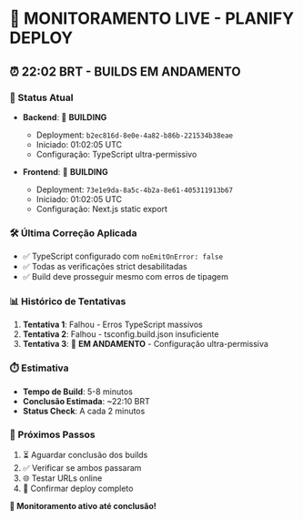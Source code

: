 # 🔄 MONITORAMENTO LIVE - PLANIFY DEPLOY

## ⏰ **22:02 BRT - BUILDS EM ANDAMENTO**

### **🔄 Status Atual**
- **Backend**: 🔄 **BUILDING** 
  - Deployment: `b2ec816d-8e0e-4a82-b86b-221534b38eae`
  - Iniciado: 01:02:05 UTC
  - Configuração: TypeScript ultra-permissivo

- **Frontend**: 🔄 **BUILDING**
  - Deployment: `73e1e9da-8a5c-4b2a-8e61-405311913b67`
  - Iniciado: 01:02:05 UTC
  - Configuração: Next.js static export

### **🛠️ Última Correção Aplicada**
- ✅ TypeScript configurado com `noEmitOnError: false`
- ✅ Todas as verificações strict desabilitadas
- ✅ Build deve prosseguir mesmo com erros de tipagem

### **📊 Histórico de Tentativas**
1. **Tentativa 1**: Falhou - Erros TypeScript massivos
2. **Tentativa 2**: Falhou - tsconfig.build.json insuficiente
3. **Tentativa 3**: 🔄 **EM ANDAMENTO** - Configuração ultra-permissiva

### **⏱️ Estimativa**
- **Tempo de Build**: 5-8 minutos
- **Conclusão Estimada**: ~22:10 BRT
- **Status Check**: A cada 2 minutos

### **🎯 Próximos Passos**
1. ⏳ Aguardar conclusão dos builds
2. ✅ Verificar se ambos passaram
3. 🌐 Testar URLs online
4. 🎉 Confirmar deploy completo

**🚀 Monitoramento ativo até conclusão!**
